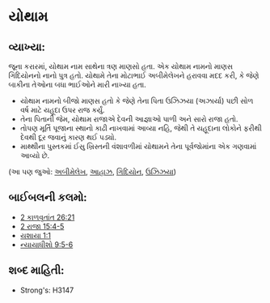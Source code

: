 # યોથામ 

## વ્યાખ્યા: 

જૂના કરારમાં, યોથામ નામ સાથેના ત્રણ માણસો હતા.
એક યોથામ નામનો માણસ ગિદિયોનનો નાનો પુત્ર હતો.
યોથામે તેના મોટાભાઈ અબીમેલેખને હરાવવા મદદ કરી, કે જેણે બાકીના તેઓના બધા ભાઈઓને મારી નાખ્યા હતા.

* યોથામ નામનો બીજો માણસ હતો કે જેણે તેના પિતા ઉઝિઝયા (અઝાર્યા) પછી સોળ વર્ષ માટે યહૂદા ઉપર રાજ કર્યું.
* તેના પિતાની જેમ, યોથામ રાજાએ દેવની આજ્ઞાઓ પાળી અને સારો રાજા હતો.
* તોપણ મૂર્તિ પૂજાના સ્થાનો કાઢી નાખવામાં આવ્યા નહિ, જેથી તે યહૂદાના લોકોને ફરીથી દેવથી દૂર જવાનું કારણ થઈ પડ્યો.
* માથ્થીના પુસ્તકમાં ઈસુ ખ્રિસ્તની વંશાવળીમાં યોથામને તેના પૂર્વજોમાંના એક ગણવામાં આવ્યો છે.

(આ પણ જુઓ: [અબીમેલેખ](../names/abimelech.md), [આહાઝ](../names/ahaz.md), [ગિદિયોન](../names/gideon.md), [ઉઝિઝયા](../names/uzziah.md))

## બાઈબલની કલમો: 

* [2 કાળવૃતાંત 26:21](rc://gu/tn/help/2ch/26/21)
* [2 રાજા 15:4-5](rc://gu/tn/help/2ki/15/04)
* [યશાયા 1:1](rc://gu/tn/help/isa/01/01)
* [ન્યાયાધીશો 9:5-6](rc://gu/tn/help/jdg/09/05)

## શબ્દ માહિતી: 

* Strong's: H3147
